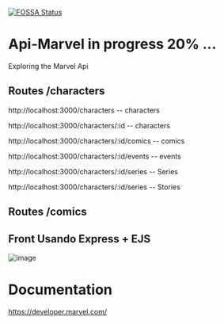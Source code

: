 [![FOSSA Status](https://app.fossa.com/api/projects/git%2Bgithub.com%2FBoscoBecker%2FApi-Marvel.svg?type=shield)](https://app.fossa.com/projects/git%2Bgithub.com%2FBoscoBecker%2FAApi-Marvel?ref=badge_shield)
# Api-Marvel in progress 20% ...

Exploring the Marvel Api

## Routes /characters

http://localhost:3000/characters -- characters

http://localhost:3000/characters/:id -- characters

http://localhost:3000/characters/:id/comics -- comics

http://localhost:3000/characters/:id/events -- events

http://localhost:3000/characters/:id/series -- Series

http://localhost:3000/characters/:id/series -- Stories

## Routes /comics

 


## Front Usando Express + EJS


![image](https://user-images.githubusercontent.com/6303278/168331526-b4285449-e6af-4b2e-9a92-561335c33904.png)



# Documentation

https://developer.marvel.com/
